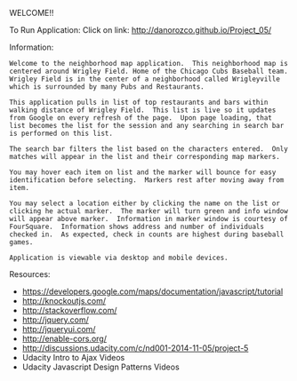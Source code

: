 WELCOME!!

To Run Application: Click on link: http://danorozco.github.io/Project_05/

Information:

	Welcome to the neighborhood map application.  This neighborhood map is centered around Wrigley Field. Home of the Chicago Cubs Baseball team.  Wrigley Field is in the center of a neighborhood called Wrigleyville which is surrounded by many Pubs and Restaurants.  

	This application pulls in list of top restaurants and bars within walking distance of Wrigley Field.  This list is live so it updates from Google on every refresh of the page.  Upon page loading, that list becomes the list for the session and any searching in search bar is performed on this list.

	The search bar filters the list based on the characters entered.  Only matches will appear in the list and their corresponding map markers.

	You may hover each item on list and the marker will bounce for easy identification before selecting.  Markers rest after moving away from item.

	You may select a location either by clicking the name on the list or clicking he actual marker.  The marker will turn green and info window will appear above marker.  Information in marker window is courtesy of FourSquare.  Information shows address and number of individuals checked in.  As expected, check in counts are highest during baseball games.

	Application is viewable via desktop and mobile devices.


Resources:

- https://developers.google.com/maps/documentation/javascript/tutorial
- http://knockoutjs.com/
- http://stackoverflow.com/
- http://jquery.com/
- http://jqueryui.com/
- http://enable-cors.org/
- http://discussions.udacity.com/c/nd001-2014-11-05/project-5
- Udacity Intro to Ajax Videos
- Udacity Javascript Design Patterns Videos
